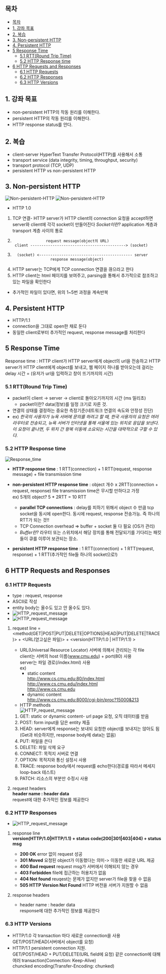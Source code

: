 ## 목차

- [목차](#목차)
- [1. 강좌 목표](#1-강좌-목표)
- [2. 복습](#2-복습)
- [3. Non-persistent HTTP](#3-non-persistent-http)
- [4. Persistent HTTP](#4-persistent-http)
- [5 Response Time](#5-response-time)
  - [5.1 RTT(Round Trip Time)](#51-rttround-trip-time)
  - [5.2 HTTP Response time](#52-http-response-time)
- [6 HTTP Requests and Responses](#6-http-requests-and-responses)
  - [6.1 HTTP Requests](#61-http-requests)
  - [6.2 HTTP Responses](#62-http-responses)
  - [6.3 HTTP Versions](#63-http-versions)

## 1. 강좌 목표
- non-persistent HTTP의 작동 원리를 이해한다.
- persistent HTTP의 작동 원리를 이해한다. 
- HTTP response status를 안다. 
  
## 2. 복습
- client-server HyperText Transfer Protocol(HTTP)를 사용해서 소통
- transport service (data integrity, timing, throughput, security)
- transport protocol (TCP, UDP)
- persistent HTTP vs non-persistent HTTP 

## 3. Non-persistent HTTP
![Non-persistent-HTTP](../images/3-2-1.png)
![Non-persistent-HTTP](../images/3-2-2.png)
- HTTP 1.0 
1) TCP 연결- HTTP server가 HTTP client의 connection 요청을 accept하면 server와 client에 각각 socket이 만들어진다 
    *Socket이란?* application 계층과 transport 계층 사이의 통로
2)   
                      request message(object의 URL)
        client -------------------------------------------> (socket)

3)       (socket) <------------------------------------------ server         
                        response message(object)

4) HTTP server는 TCP에게 TCP connection 연결을 끊으라고 한다 
5) HTTP client는 html 페이지를 보여주고, parsing을 통해서 추가적으로 참조하고 있는 파일을 확인한다 
- 추가적인 파일이 있다면, 위의 1~5번 과정을 계속반복

## 4. Persistent HTTP
- HTTP/1.1 
- connection을 그대로 open한 채로 둔다 
- 동일한 client로부터 추가적인 request, response message를 처리한다 

## 5 Response Time
Response time : HTTP client가 HTTP server에게 object의 url을 전송하고 HTTP server가 HTTP client에게 object를 보내고, 웹 페이지 하나를 받아오는데 걸리는 delay 시간 = (유저가 url을 입력하고 창이 뜨기까지의 시간)      

### 5.1 RTT(Round Trip Time)
- packet이 client -> server -> client로 돌아오기까지의 시간 (ms 밀리초)
  * packet이란? data(정보)를 일정 크기로 자른 것. 
- 연결의 상태를 결정하는 중요한 측정기준(네트워크 연결의 속도와 안정성 진단)
- ex) *한국의 사용자가 뉴욕 서버에 문의를 하려고 할 때, 한국 사용자의 요청은 여러 라우터로 전송되고, 뉴욕 서버가 인터넷을 통해 서울에 있는 위치로 응답을 보낸다. 이 요청이 끝나면, 두 위치 간 왕복 이동에 소요되는 시간을 대략적으로 구할 수 있다.*

### 5.2 HTTP Response time 
![Response_time](../images/3-2-3.png)

  * **HTTP response time** : 1 RTT(connection) + 1 RTT(request, response message) + file transmission time 
             
  * **non-persistent HTTP response time** : object 개수 x 2RTT(connection + request, response) file transmission time은 무시할 만하다고 가정      
    ex) 5개의 object? 5 * 2RTT = 10 RTT   
      * **parallel TCP connections** : delay를 피하기 위해서 object 수 만큼 tcp socket을 동시에 open한다. 동시에 request, response 전송가능. 즉 하나의 RTT가 되는 것!! 
      - TCP Connection overhead => buffer + socket 둘 다 필요 (OS가 관리)
      - *Buffer란?* 라우터 또는 스위치에서 해당 장치를 통해 전달되기를 기다리는 패킷들이 큐를 이루어 보관되는 장소.


  * **persistent HTTP response time** : 1 RTT(connection) + 1 RTT(request, response) +  1 RTT(추가적인 file들 하나의 socket으로!)      
  
  
    
## 6 HTTP Requests and Responses
### 6.1 HTTP Requests
- type : request, response 
- ASCII로 작성 
- entity body는 올수도 있고 안 올수도 있다. 
- ![HTTP_request_message](../images/3-2-4.png)
- ![HTTP_request_message](../images/3-2-5.png)

1) request line = <method(GET|POST|PUT|DELETE|OPTIONS|HEAD|PUT|DELETE|TRACE)> + <URL(얻고싶은 파일)> + <version(HTTP/1.0 | HTTP/1.1) >
   - URL(Universal Resource Locator) 서버에 의해서 관리되는 각 file      
     client는 서버의 host 이름(www.cmu.edu) + port(80) 사용    
     server는 파일 경로(/index.html) 사용     
     ex)       
        * static content    
         http://www.cs.cmu.edu:80/index.html         
         http://www.cs.cmu.edu/index.html        
         http://www.cs.cmu.edu         
        * dynamic content                               
        http://www.cs.cmu.edu:8000/cgi-bin/proc?15000&213  

    * HTTP methods   
  ![HTTP_request_message](../images/3-2-6.png)
    1. GET: static or dynamic content- url page 요청, 오직 데이터를 받음
    2. POST: form input을 담은 entity 제출
    3. HEAD: server에게 response는 보내되 요청한 object를 보내지는 않아도 됨(Get과 비슷하지만, response body에 data는 없음)
    4. PUT: 파일을 쓴다
    5. DELETE: 파일 삭제 요구
    6. CONNECT: 목적지 서버로 연결
    7. OPTION: 목적지와 통신 설정시 사용
    8. TRACE: response body에서 request를 echo한다(경로를 따라서 메세지 loop-back 테스트)
    9. PATCH: 리소스의 부분만 수정시 사용

2) request headers       
   **header name : header data**     
    request에 대한 추가적인 정보를 제공한다

### 6.2 HTTP Responses
- ![HTTP_request_message](../images/3-2-7.png)
1) response line     
  **version(HTTP/1.0|HTTP/1.1) + status code(200|301|403|404) + status msg**    
    - **200 OK** error 없이 request 성공      
    - **301 Moved** 요청된 object가 이동했다는 의미-> 이동한 새로운 URL 제공    
    - **400 Bad request** request msg가 서버에서 이해되지 않는 경우
    - **403 Forbidden** file에 접근하는 허용치가 없음        
    - **404 Not found** reuqest는 문제가 없지만 server가 file을 찾을 수 없음     
    - **505 HTTP Version Not Found**  HTTP 버전을 서버가 지원할 수 없음      
  
2) response headers      
    * header name : header data      
    response에 대한 추가적인 정보를 제공한다       

### 6.3 HTTP Versions 
* HTTP/1.0 
  각 transaction 마다 새로운 connection을 사용       
  GET/POST/HEAD(서버에서 object를 요청)
* HTTP/1.1 
   persistent connection 지원.     
   GET/POST/HEAD + PUT/DELETE(URL field에 요청)
   같은 connection에 대해 여러 transaction(Connection: Keep-Alive)   
   chuncked encoding(Transfer-Encoding: chunked)




